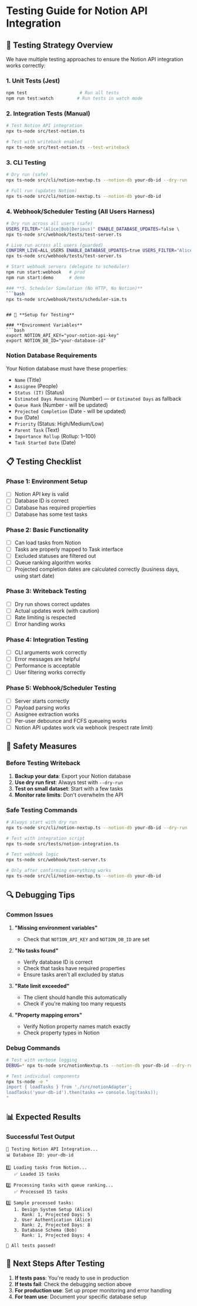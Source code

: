 # Testing Guide for Notion API Integration

## 🧪 **Testing Strategy Overview**

We have multiple testing approaches to ensure the Notion API integration works correctly:

### **1. Unit Tests (Jest)**
```bash
npm test                    # Run all tests
npm run test:watch         # Run tests in watch mode
```

### **2. Integration Tests (Manual)**
```bash
# Test Notion API integration
npx ts-node src/test-notion.ts

# Test with writeback enabled
npx ts-node src/test-notion.ts --test-writeback
```

### **3. CLI Testing**
```bash
# Dry run (safe)
npx ts-node src/cli/notion-nextup.ts --notion-db your-db-id --dry-run

# Full run (updates Notion)
npx ts-node src/cli/notion-nextup.ts --notion-db your-db-id
```

### **4. Webhook/Scheduler Testing (All Users Harness)**
```bash
# Dry run across all users (safe)
USERS_FILTER="(Alice|Bob|Derious)" ENABLE_DATABASE_UPDATES=false \
npx ts-node src/webhook/tests/test-server.ts

# Live run across all users (guarded)
CONFIRM_LIVE=ALL_USERS ENABLE_DATABASE_UPDATES=true USERS_FILTER="Alice" \
npx ts-node src/webhook/tests/test-server.ts

# Start webhook servers (delegate to scheduler)
npm run start:webhook   # prod
npm run start:demo      # demo

### **5. Scheduler Simulation (No HTTP, No Notion)**
```bash
npx ts-node src/webhook/tests/scheduler-sim.ts
```
```

## 🔧 **Setup for Testing**

### **Environment Variables**
```bash
export NOTION_API_KEY="your-notion-api-key"
export NOTION_DB_ID="your-database-id"
```

### **Notion Database Requirements**
Your Notion database must have these properties:
- `Name` (Title)
- `Assignee` (People)
- `Status (IT)` (Status)
- `Estimated Days Remaining` (Number) — or `Estimated Days` as fallback
- `Queue Rank` (Number - will be updated)
- `Projected Completion` (Date - will be updated)
- `Due` (Date)
- `Priority` (Status: High/Medium/Low)
- `Parent Task` (Text)
 - `Importance Rollup` (Rollup: 1–100)
 - `Task Started Date` (Date)

## 📋 **Testing Checklist**

### **Phase 1: Environment Setup**
- [ ] Notion API key is valid
- [ ] Database ID is correct
- [ ] Database has required properties
- [ ] Database has some test tasks

### **Phase 2: Basic Functionality**
- [ ] Can load tasks from Notion
- [ ] Tasks are properly mapped to Task interface
- [ ] Excluded statuses are filtered out
- [ ] Queue ranking algorithm works
- [ ] Projected completion dates are calculated correctly (business days, using start date)

### **Phase 3: Writeback Testing**
- [ ] Dry run shows correct updates
- [ ] Actual updates work (with caution)
- [ ] Rate limiting is respected
- [ ] Error handling works

### **Phase 4: Integration Testing**
- [ ] CLI arguments work correctly
- [ ] Error messages are helpful
- [ ] Performance is acceptable
- [ ] User filtering works correctly

### **Phase 5: Webhook/Scheduler Testing**
- [ ] Server starts correctly
- [ ] Payload parsing works
- [ ] Assignee extraction works
- [ ] Per-user debounce and FCFS queueing works
- [ ] Notion API updates work via webhook (respect rate limit)

## 🚨 **Safety Measures**

### **Before Testing Writeback**
1. **Backup your data**: Export your Notion database
2. **Use dry run first**: Always test with `--dry-run`
3. **Test on small dataset**: Start with a few tasks
4. **Monitor rate limits**: Don't overwhelm the API

### **Safe Testing Commands**
```bash
# Always start with dry run
npx ts-node src/cli/notion-nextup.ts --notion-db your-db-id --dry-run

# Test with integration script
npx ts-node src/tests/notion-integration.ts

# Test webhook logic
npx ts-node src/webhook/test-server.ts

# Only after confirming everything works
npx ts-node src/cli/notion-nextup.ts --notion-db your-db-id
```

## 🔍 **Debugging Tips**

### **Common Issues**
1. **"Missing environment variables"**
   - Check that `NOTION_API_KEY` and `NOTION_DB_ID` are set

2. **"No tasks found"**
   - Verify database ID is correct
   - Check that tasks have required properties
   - Ensure tasks aren't all excluded by status

3. **"Rate limit exceeded"**
   - The client should handle this automatically
   - Check if you're making too many requests

4. **"Property mapping errors"**
   - Verify Notion property names match exactly
   - Check property types in Notion

### **Debug Commands**
```bash
# Test with verbose logging
DEBUG=* npx ts-node src/notionNextup.ts --notion-db your-db-id --dry-run

# Test individual components
npx ts-node -e "
import { loadTasks } from './src/notionAdapter';
loadTasks('your-db-id').then(tasks => console.log(tasks));
"
```

## 📊 **Expected Results**

### **Successful Test Output**
```
🧪 Testing Notion API Integration...
📊 Database ID: your-db-id

1️⃣ Loading tasks from Notion...
   ✅ Loaded 15 tasks

2️⃣ Processing tasks with queue ranking...
   ✅ Processed 15 tasks

3️⃣ Sample processed tasks:
   1. Design System Setup (Alice)
      Rank: 1, Projected Days: 5
   2. User Authentication (Alice)
      Rank: 2, Projected Days: 8
   3. Database Schema (Bob)
      Rank: 1, Projected Days: 4

🎉 All tests passed!
```

## 🎯 **Next Steps After Testing**

1. **If tests pass**: You're ready to use in production
2. **If tests fail**: Check the debugging section above
3. **For production use**: Set up proper monitoring and error handling
4. **For team use**: Document your specific database setup 